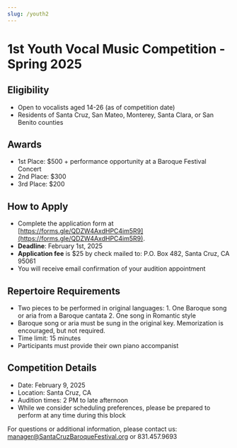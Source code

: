 ```yaml
---
slug: /youth2
---
```

# 1st Youth Vocal Music Competition - Spring 2025

## Eligibility

* Open to vocalists aged 14-26 (as of competition date)
* Residents of Santa Cruz, San Mateo, Monterey, Santa Clara, or San Benito counties

## Awards

* 1st Place: $500 + performance opportunity at a Baroque Festival Concert
* 2nd Place: $300
* 3rd Place: $200

## How to Apply

* Complete the application form at [https://forms.gle/QDZW4AxdHPC4im5R9](https://forms.gle/QDZW4AxdHPC4im5R9).
* **Deadline**: February 1st, 2025
* **Application fee** is $25 by check mailed to: P.O. Box 482, Santa Cruz, CA 95061
* You will receive email confirmation of your audition appointment

## Repertoire Requirements

* Two pieces to be performed in original languages:   1. One Baroque song or aria from a Baroque cantata
   2. One song in Romantic style
* Baroque song or aria must be sung in the original key. Memorization is encouraged, but not required.
* Time limit: 15 minutes
* Participants must provide their own piano accompanist

## Competition Details

* Date: February 9, 2025
* Location: Santa Cruz, CA
* Audition times: 2 PM to late afternoon
* While we consider scheduling preferences, please be prepared to perform at any time during this block

For questions or additional information, please contact us: manager@SantaCruzBaroqueFestival.org or  831.457.9693
